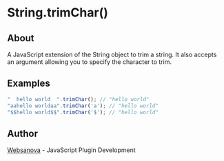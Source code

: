 # String.trimChar()

## About

A JavaScript extension of the String object to trim a string.  It also accepts an argument allowing you to specify the character to trim.

## Examples

```js
"  hello world  ".trimChar(); // "hello world"
"aahello worldaa".trimChar('a'); // "hello world"
"$$hello world$$".trimChar('$'); // "hello world"
```

## Author

[Websanova](http://websanova.com) - JavaScript Plugin Development